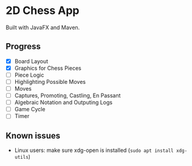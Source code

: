 # 2D Chess App
Built with JavaFX and Maven.

## Progress
- [x] Board Layout
- [x] Graphics for Chess Pieces
- [ ] Piece Logic
- [ ] Highlighting Possible Moves
- [ ] Moves
- [ ] Captures, Promoting, Castling, En Passant
- [ ] Algebraic Notation and Outputing Logs
- [ ] Game Cycle
- [ ] Timer

## Known issues
- Linux users: make sure xdg-open is installed (``sudo apt install xdg-utils``)
